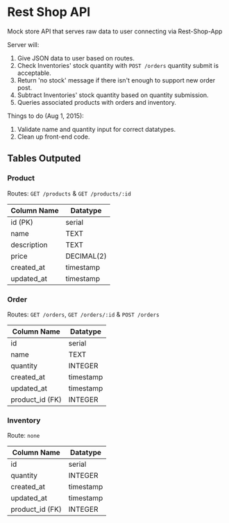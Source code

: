 # Rest Shop API

Mock store API that serves raw data to user connecting via Rest-Shop-App

Server will:

1. Give JSON data to user based on routes.
1. Check Inventories' stock quantity with `POST /orders` quantity submit is acceptable.
  1. Return 'no stock' message if there isn't enough to support new order post.
  1. Subtract Inventories' stock quantity based on quantity submission.
1. Queries associated products with orders and inventory.

Things to do (Aug 1, 2015):

1. Validate name and quantity input for correct datatypes.
1. Clean up front-end code.

## Tables Outputed

### Product

Routes: `GET /products` & `GET /products/:id`

| Column Name  | Datatype                |
|--------------|-------------------------|
| id (PK)      | serial                  |
| name         | TEXT                    |
| description  | TEXT                    |
| price        | DECIMAL(2)              |
| created_at   | timestamp               |
| updated_at   | timestamp               |

### Order

Routes: `GET /orders`, `GET /orders/:id` & `POST /orders`

| Column Name     | Datatype                |
|-----------------|-------------------------|
| id              | serial                  |
| name            | TEXT                    |
| quantity        | INTEGER                 |
| created_at      | timestamp               |
| updated_at      | timestamp               |
| product_id (FK) | INTEGER                 |

### Inventory

Route: `none`

| Column Name     | Datatype                |
|-----------------|-------------------------|
| id              | serial                  |
| quantity        | INTEGER                 |
| created_at      | timestamp               |
| updated_at      | timestamp               |
| product_id (FK) | INTEGER                 |